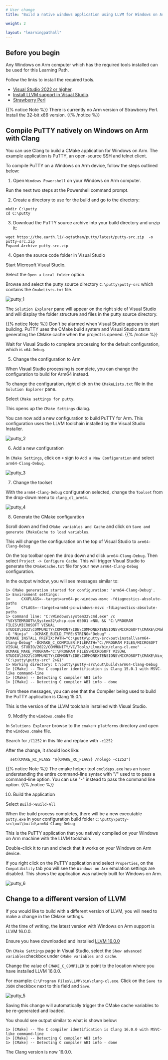 ```yaml
---
# User change
title: "Build a native windows application using LLVM for Windows on Arm"

weight: 2

layout: "learningpathall"
---
```


## Before you begin

Any Windows on Arm computer which has the required tools installed can be used for this Learning Path.

Follow the links to install the required tools. 

* [Visual Studio 2022 or higher](/install-guides/vs-woa). 
* [Install LLVM support in Visual Studio](/install-guides/vs-woa/#install-llvm-support-in-visual-studio).
* [Strawberry Perl](https://strawberryperl.com/) 

{{% notice Note %}}
There is currently no Arm version of Strawberry Perl. Install the 32-bit x86 version.
{{% /notice %}}

## Compile PuTTY natively on Windows on Arm with Clang

You can use Clang to build a CMake application for Windows on Arm. The example application is PuTTY, an open-source SSH and telnet client.

To compile PuTTY on a Windows on Arm device, follow the steps outlined below:

1. Open `Windows Powershell` on your Windows on Arm computer.

Run the next two steps at the Powershell command prompt. 

2. Create a directory to use for the build and go to the directory:

```console
mkdir C:\putty
cd C:\putty
```

3. Download the PuTTY source archive into your build directory and unzip it:

```console
wget https://the.earth.li/~sgtatham/putty/latest/putty-src.zip  -o putty-src.zip
Expand-Archive putty-src.zip
```

4. Open the source code folder in Visual Studio

Start Microsoft Visual Studio. 

Select the `Open a Local folder` option. 

Browse and select the putty source directory `C:\putty\putty-src` which contains the `CmakeLists.txt` file.

![putty_1](putty_1.png) 

The `Solution Explorer` pane will appear on the right side of Visual Studio and will display the folder structure and files in the putty source directory.

{{% notice Note %}}
Don't be alarmed when Visual Studio appears to start building. 
PuTTY uses the CMake build system and Visual Studio starts generating the CMake cache when the project is opened. 
{{% /notice %}}

Wait for Visual Studio to complete processing for the default configuration, which is `x64-Debug`. 

5. Change the configuration to Arm

When Visual Studio processing is complete, you can change the configuration to build for Arm64 instead.

To change the configuration, right click on the `CMakeLists.txt` file in the `Solution Explorer` pane. 

Select `CMake settings for putty`. 

This opens up the `CMake Settings` dialog. 

You can now add a new configuration to build PuTTY for Arm. This configuration uses the LLVM toolchain installed by the Visual Studio Installer. 

![putty_2](putty_2.png)

6. Add a new configuration

In `CMake Settings`, click on `+` sign to `Add a New Configuration` and select `arm64-Clang-Debug`. 

![putty_3](putty_3.png)

7. Change the toolset

With the `arm64-Clang-Debug` configuration selected, change the `Toolset` from the drop-down menu to `clang_cl_arm64`. 

![putty_4](putty_4.png)

8. Generate the CMake configuration

Scroll down and find `CMake variables and Cache` and click on `Save and generate CMakeCache to load variables`. 

This will change the configuration on the top of Visual Studio to `arm64-Clang-Debug`

On the top toolbar open the drop down and click `arm64-Clang-Debug`. Then select `Project -> Configure Cache`. This will trigger Visual Studio to generate the `CMakeCache.txt` file for your new `arm64-Clang-Debug` configuration.

In the output window, you will see messages similar to:

```output
1> CMake generation started for configuration: 'arm64-Clang-Debug'.
1> Environment settings:
1>     CXXFLAGS=--target=arm64-pc-windows-msvc -fdiagnostics-absolute-paths
1>     CFLAGS=--target=arm64-pc-windows-msvc -fdiagnostics-absolute-paths
1> Command line: "C:\Windows\system32\cmd.exe" /c "%SYSTEMROOT%\System32\chcp.com 65001 >NUL && "C:\PROGRAM FILES\MICROSOFT VISUAL STUDIO\2022\COMMUNITY\COMMON7\IDE\COMMONEXTENSIONS\MICROSOFT\CMAKE\CMake\bin\cmake.exe"  -G "Ninja"  -DCMAKE_BUILD_TYPE:STRING="Debug" -DCMAKE_INSTALL_PREFIX:PATH="C:\putty\putty-src\out\install\arm64-Clang-Debug" -DCMAKE_C_COMPILER:FILEPATH="C:/PROGRAM FILES/MICROSOFT VISUAL STUDIO/2022/COMMUNITY/VC/Tools/Llvm/bin/clang-cl.exe"  -DCMAKE_MAKE_PROGRAM="C:\PROGRAM FILES\MICROSOFT VISUAL STUDIO\2022\COMMUNITY\COMMON7\IDE\COMMONEXTENSIONS\MICROSOFT\CMAKE\Ninja\ninja.exe" "C:\putty\putty-src" 2>&1"
1> Working directory: C:\putty\putty-src\out\build\arm64-Clang-Debug
1> [CMake] -- The C compiler identification is Clang 15.0.1 with MSVC-like command-line
1> [CMake] -- Detecting C compiler ABI info
1> [CMake] -- Detecting C compiler ABI info - done
```
From these messages, you can see that the Compiler being used to build the PuTTY application is Clang 15.0.1. 

This is the version of the LLVM toolchain installed with Visual Studio.

9. Modify the `windows.cmake` file

In `Solutions Explorer` browse to the `cmake`-> `platforms` directory and open the `windows.cmake` file. 

Search for `/C1252` in this file and replace with `-c1252`

After the change, it should look like:

```output
  set(CMAKE_RC_FLAGS "${CMAKE_RC_FLAGS} /nologo -c1252")
```

{{% notice Note %}}
The cmake helper tool `cmcldeps.exe` has an issue understanding the entire command-line syntax with "/" used to to pass a command-line option. You can use "-" instead to pass the command line option.
{{% /notice %}}

10. Build the application

Select `Build->Build-All`

When the build process completes, there will be a new executable `putty.exe` in your configuration build folder `C:\putty\putty-src\out\build\arm64-Clang-Debug` 

This is the PuTTY application that you natively compiled on your Windows on Arm machine with the LLVM toolchain. 

Double-click it to run and check that it works on your Windows on Arm device. 

If you right click on the PuTTY application and select `Properties`, on the `Compatibility` tab you will see the `Windows on Arm` emulation settings are disabled. This shows the application was natively built for Windows on Arm.

![putty_6](putty_6.png)


## Change to a different version of LLVM

If you would like to build with a different version of LLVM, you will need to make a change in the CMake settings. 

At the time of writing, the latest version with Windows on Arm support is LLVM 16.0.0. 

Ensure you have downloaded and installed [LLVM 16.0.0](/install-guides/llvm-woa)

On `CMake Settings` page in Visual Studio, select the `Show advanced variables`checkbox under `CMake variables and cache`.

Change the value of `CMAKE_C_COMPILER` to point to the location where you have installed LLVM 16.0.0. 

For example: `C:\Program Files\LLVM\bin\clang-cl.exe`. Click on the `Save to JSON` checkbox next to this field and `Save`.

![putty_5](putty_5.png)

Saving this change will automatically trigger the CMake cache variables to be re-generated and loaded. 

You should see output similar to what is shown below:

```output
1> [CMake] -- The C compiler identification is Clang 16.0.0 with MSVC-like command-line
1> [CMake] -- Detecting C compiler ABI info
1> [CMake] -- Detecting C compiler ABI info - done
```

The Clang version is now 16.0.0.
